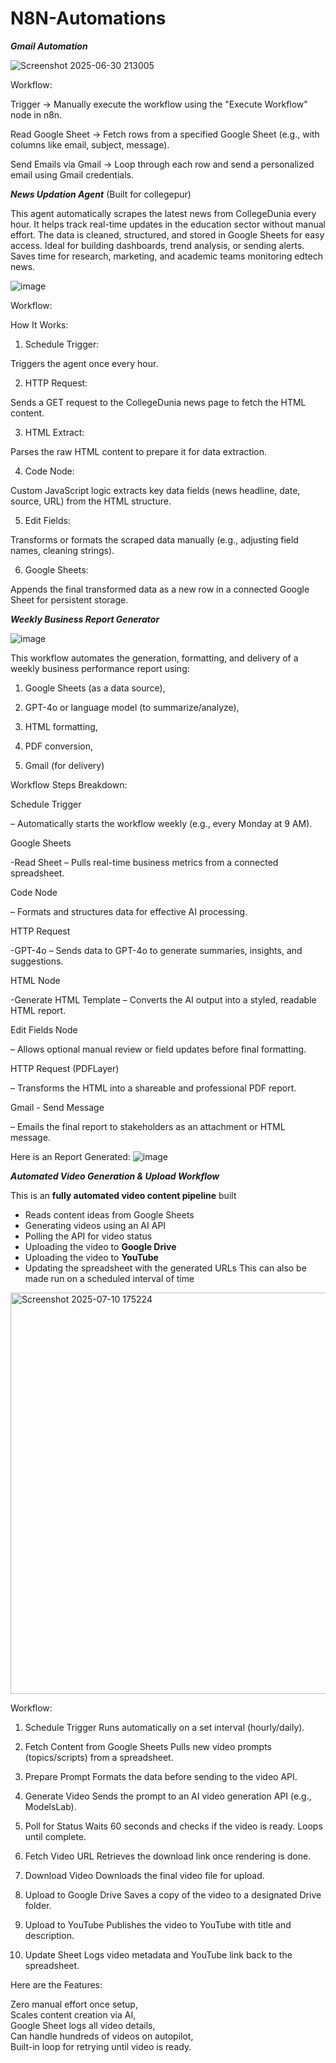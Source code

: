 # N8N-Automations


***Gmail Automation***

![Screenshot 2025-06-30 213005](https://github.com/user-attachments/assets/c1c83030-2ae6-4013-9304-c3a7db835b12)

Workflow:

Trigger
→ Manually execute the workflow using the "Execute Workflow" node in n8n.

Read Google Sheet
→ Fetch rows from a specified Google Sheet (e.g., with columns like email, subject, message).

Send Emails via Gmail
→ Loop through each row and send a personalized email using Gmail credentials.






***News Updation Agent***
(Built for collegepur)


This agent automatically scrapes the latest news from CollegeDunia every hour.
It helps track real-time updates in the education sector without manual effort.
The data is cleaned, structured, and stored in Google Sheets for easy access.
Ideal for building dashboards, trend analysis, or sending alerts.
Saves time for research, marketing, and academic teams monitoring edtech news.


![image](https://github.com/user-attachments/assets/16447e06-0b6d-4e3b-a5d6-71bd3c06cb40)


Workflow:

How It Works:
1) Schedule Trigger:

Triggers the agent once every hour.

2) HTTP Request:

Sends a GET request to the CollegeDunia news page to fetch the HTML content.

3) HTML Extract:

Parses the raw HTML content to prepare it for data extraction.

4) Code Node:

Custom JavaScript logic extracts key data fields (news headline, date, source, URL) from the HTML structure.

5) Edit Fields:

Transforms or formats the scraped data manually (e.g., adjusting field names, cleaning strings).

6) Google Sheets:

Appends the final transformed data as a new row in a connected Google Sheet for persistent storage.










***Weekly Business Report Generator***






![image](https://github.com/user-attachments/assets/7722d878-0a0b-4481-8e98-a1f1c0ec252f)




This workflow automates the generation, formatting, and delivery of a weekly business performance report using:

1) Google Sheets (as a data source),

2) GPT-4o or language model (to summarize/analyze),

3) HTML formatting,

4) PDF conversion,

5) Gmail (for delivery)

Workflow Steps Breakdown:

Schedule Trigger 

– Automatically starts the workflow weekly (e.g., every Monday at 9 AM).

Google Sheets 

-Read Sheet – Pulls real-time business metrics from a connected spreadsheet.

Code Node 

– Formats and structures data for effective AI processing.

HTTP Request 

-GPT-4o – Sends data to GPT-4o to generate summaries, insights, and suggestions.

HTML Node

-Generate HTML Template – Converts the AI output into a styled, readable HTML report.

Edit Fields Node 

– Allows optional manual review or field updates before final formatting.

HTTP Request (PDFLayer) 

– Transforms the HTML into a shareable and professional PDF report.

Gmail - Send Message

– Emails the final report to stakeholders as an attachment or HTML message.


Here is an Report Generated:
![image](https://github.com/user-attachments/assets/e4e563fd-1953-48dd-876d-ee4bc9fdc454)






***Automated Video Generation & Upload Workflow***

This is an **fully automated video content pipeline** built

- Reads content ideas from Google Sheets
- Generating videos using an AI API 
- Polling the API for video status
- Uploading the video to **Google Drive**
- Uploading the video to **YouTube**
- Updating the spreadsheet with the generated URLs
This can also be made run on a scheduled interval of time


<img width="1502" height="642" alt="Screenshot 2025-07-10 175224" src="https://github.com/user-attachments/assets/72478659-0ccc-47d4-b69b-b3f10eaedf6e" />



Workflow:
 1. Schedule Trigger
Runs automatically on a set interval (hourly/daily).

 2. Fetch Content from Google Sheets
Pulls new video prompts (topics/scripts) from a spreadsheet.

 3. Prepare Prompt
Formats the data before sending to the video API.

 4. Generate Video
Sends the prompt to an AI video generation API (e.g., ModelsLab).

 5. Poll for Status
Waits 60 seconds and checks if the video is ready. Loops until complete.

 6. Fetch Video URL
Retrieves the download link once rendering is done.

7. Download Video
Downloads the final video file for upload.

 8. Upload to Google Drive
Saves a copy of the video to a designated Drive folder.

 9. Upload to YouTube
Publishes the video to YouTube with title and description.

 10. Update Sheet
Logs video metadata and YouTube link back to the spreadsheet.

Here are the Features:

Zero manual effort once setup,                   
Scales content creation via AI,                  
Google Sheet logs all video details,             
Can handle hundreds of videos on autopilot,      
Built-in loop for retrying until video is ready. 


















